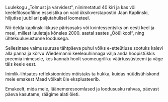 Luulekogu „Tolmust ja värvidest“, niinimetatud 40 kiri ja kas või keelefilosoofiline esseistika on vaid üksikverstapostid Jaan Kaplinski, hiljutise juubilari paljutahulisel loometeel.

Nii-öelda kaplinskilikkuse pärisosaks või kvintessentsiks on eesti keel ja meel, millest luuletaja kõneles 2000. aastal saates „Ööülikool“, ning ühtekuuluvustunne loodusega.

Sellesinase vaimusuuruse tähtpäeva puhul võiks e-etteütluse sootuks kalevi alla panna ja kõrvu Wiedemanni keeleauhinnaga välja anda hoopistükkis preemia inimesele, kes kannab hoolt soomeugriliku väärtussüsteemi ja väge täis keele eest.

Inimlik-lihtsates refleksioonides mõistaks ta hukka, kuidas nüüdisühiskond meie emakest Maad võikalt üle ekspluateerib.

Emakeelt, mida meie, läänemeresoomlased ja loodususku rahvas, päevast päeva kasutame, räägime alati õieti.